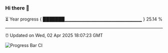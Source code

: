 ### Hi there 👋

⏳ Year progress { ███████▁▁▁▁▁▁▁▁▁▁▁▁▁▁▁▁▁▁▁▁▁▁▁ } 25.14 %

---

⏰ Updated on Wed, 02 Apr 2025 18:07:23 GMT

![Progress Bar CI](https://github.com/liununu/liununu/workflows/Progress%20Bar%20CI/badge.svg)
